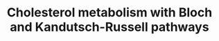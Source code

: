 ---
annotations:
- id: PW:0000959
  parent: signaling pathway
  type: Pathway Ontology
  value: lipid signaling pathway
- id: PW:0000454
  parent: classic metabolic pathway
  type: Pathway Ontology
  value: cholesterol biosynthetic pathway
- id: PW:0001304
  parent: classic metabolic pathway
  type: Pathway Ontology
  value: cholesterol metabolic pathway
authors:
- Eoinfahy
- Ryanmiller
- DeSl
- Egonw
- Conroy lipids
- Eweitz
citedin:
- link: PMC8760256
  title: A mutation in transmembrane protein 135 impairs lipid metabolism in mouse
    eyecups (2022)
communities:
- Lipids
description: 'This pathway is inspired by the Lipidmaps>Sterol lipids expended pathway
  display [https://lipidmaps.org/pathway/pathways_maps] and extended with Scheme 1
  from Acimovic et al (2013 [https://www.ncbi.nlm.nih.gov/pubmed/23558541]). Literature
  suggests that cholesterol synthesis preferentially starts with the Bloch pathway,
  however there is a shift to the Kandutsch-Russell part via lathosterol (Bae et al,
  1997[https://www.ncbi.nlm.nih.gov/pubmed/9291139]).  Dashed lines indicate that
  multiple steps are involved to create the final product. Several regulatory effects
  concerning the metabolites of cholesterol have been indicated as well. The content
  from the Bloch and Kandutsch-Russel pathways have been checked against literature,
  and differences compared to the original LipidMaps pathway have been coloured turquoise. '
last-edited: 2023-01-21
organisms:
- Mus musculus
redirect_from:
- /index.php/Pathway:WP4346
- /instance/WP4346
- /instance/WP4346_r125078
revision: r125078
schema-jsonld:
- '@context': https://schema.org/
  '@id': https://wikipathways.github.io/pathways/WP4346.html
  '@type': Dataset
  creator:
    '@type': Organization
    name: WikiPathways
  description: 'This pathway is inspired by the Lipidmaps>Sterol lipids expended pathway
    display [https://lipidmaps.org/pathway/pathways_maps] and extended with Scheme
    1 from Acimovic et al (2013 [https://www.ncbi.nlm.nih.gov/pubmed/23558541]). Literature
    suggests that cholesterol synthesis preferentially starts with the Bloch pathway,
    however there is a shift to the Kandutsch-Russell part via lathosterol (Bae et
    al, 1997[https://www.ncbi.nlm.nih.gov/pubmed/9291139]).  Dashed lines indicate
    that multiple steps are involved to create the final product. Several regulatory
    effects concerning the metabolites of cholesterol have been indicated as well.
    The content from the Bloch and Kandutsch-Russel pathways have been checked against
    literature, and differences compared to the original LipidMaps pathway have been
    coloured turquoise. '
  keywords:
  - 14-demethyl-lanosterol
  - 24,25-dihydrolanosterol
  - 24,25-epoxycholesterol
  - 24S-hydroxycholesterol
  - 25-hydroxycholesterol
  - 27-hydroxycholesterol
  - 3-keto-4alpha-methyl-zymosterol
  - 32-Oxolanosterol
  - 32-hydroxylanosterol
  - 3beta-hydroxylanost-8-en-32-al
  - 4,4-dimethylcholest-8-enol
  - 4,4-dimethylcholesta-8,11,24-trienol
  - 4,4-dimethylcholesta-8,14-dienol
  - 4-alpha-methyl-cholest-8-enone
  - 4-methyl-4-carboxyzymostenone
  - 4-methyl-4-carboxyzymosterone
  - 4alpha-methyl zymosterol
  - 4alpha-methylcholest-8-en-3beta-ol
  - 4beta-hydroxycholesterol
  - 4α-carboxy-5α-cholesta-8-en-3β-ol
  - 4α-carboxyzymosterol
  - 4α-formyl-4β-methyl-5α-cholesta-8,24-dien-3β-ol
  - 4α-formyl-4β-methyl-5α-cholesta-8-en-3β-ol
  - 4α-formyl-5α-cholesta-8,24-dien-3β-ol
  - 4α-formyl-5α-cholesta-8-en-3β-ol
  - 4α-hydroxymethyl-4β-methyl-5α-cholesta-8,24-dien-3β-ol
  - 4α-hydroxymethyl-4β-methyl-5α-cholesta-8-en-3β-ol
  - 4α-hydroxymethyl-5α-cholesta-8,24-dien-3β-ol
  - 4α-hydroxymethyl-5α-cholesta-8-en-3β-ol
  - 7-dehdrocholesterol
  - 7-dehydodesmosterol
  - 7-oxocholesterol
  - 7alpha-hydroxycholesterol
  - 9Z-palmitoleic acid
  - Abca1
  - Abcg1
  - Acat1
  - Acat2
  - Acetoacetyl-CoA
  - Acetyl-CoA
  - Acot1
  - Acot2
  - Acsl1
  - Acsl3
  - Acsl4
  - Acyl-CoA
  - CE(16:1)
  - CE(18:1)
  - Ch25h
  - Cholestadienol
  - Cholestenone
  - Cholesterol
  - Cholesteryl esters (CE)
  - Cyp27a1
  - Cyp46a1
  - Cyp51A1
  - Cyp7a1
  - Desmosterol
  - Dhcr24
  - Dhcr7
  - Diepoxy-squalene
  - Dimethylallyl-PP
  - Ebp
  - Elovl2
  - Elovl3
  - Elovl4
  - Elovl5
  - Fads1
  - Fads2
  - Farnesyl-PP
  - Fasn
  - Fdft1
  - Fdps
  - Geranyl-PP
  - Ggps1
  - HMG-CoA
  - Hmgcr
  - Hmgcs1
  - Hmgcs2
  - Hsd17b7
  - IPP
  - Idi1
  - Idi2
  - Isopentenyl-PP
  - Lanosterol
  - Lathosterol
  - Lbr
  - Lss
  - Mevalonate-5-P
  - Mevalonate-5-PP
  - Mevalonic acid
  - Msmo1
  - Mvd
  - Mvk
  - Mylip (IDOL)
  - Nr1h2
  - Nr1h3
  - Nsdhl
  - Oleic acid
  - Pmvk
  - PreSqualene-PP
  - Sc5d
  - Scd1
  - Scd2
  - Soat1
  - Soat2
  - Sqle
  - Squalene
  - Squalene-2,3-epoxide
  - Srebf1
  - Srebf2
  - Tm7fs2
  - Tm7sf2
  - Zymostenol
  - Zymostenone
  - Zymosterol
  - Zymosterone
  - lanost-8-en-3beta,30-diol
  license: CC0
  name: Cholesterol metabolism with Bloch and Kandutsch-Russell pathways
seo: CreativeWork
title: Cholesterol metabolism with Bloch and Kandutsch-Russell pathways
wpid: WP4346
---